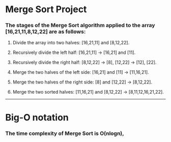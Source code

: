# Merge Sort Project

<h3>The stages of the Merge Sort algorithm applied to the array [16,21,11,8,12,22] are as follows:</h3>

1. Divide the array into two halves: [16,21,11] and [8,12,22].

2. Recursively divide the left half: [16,21,11] -> [16,21] and [11].

3. Recursively divide the right half: [8,12,22] -> [8], [12,22] -> [12], [22].

4. Merge the two halves of the left side: [16,21] and [11] -> [11,16,21].

5. Merge the two halves of the right side: [8] and [12,22] -> [8,12,22].

6. Merge the two sorted halves: [11,16,21] and [8,12,22] -> [8,11,12,16,21,22].

---
# Big-O notation

<h3>The time complexity of Merge Sort is O(nlogn), </h3>
